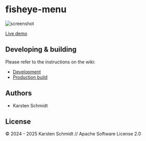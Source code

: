 # fisheye-menu

![screenshot](https://raw.githubusercontent.com/thi-ng/umbrella/develop/assets/examples/fisheye-menu.avif)

[Live demo](http://demo.thi.ng/umbrella/fisheye-menu/)

## Developing & building

Please refer to the instructions on the wiki:

- [Development](https://github.com/thi-ng/umbrella/wiki/Development-mode-for-examples-using-thi.ng-meta%E2%80%90css)
- [Production build](https://github.com/thi-ng/umbrella/wiki/Example-build-instructions)

## Authors

- Karsten Schmidt

## License

&copy; 2024 - 2025 Karsten Schmidt // Apache Software License 2.0
